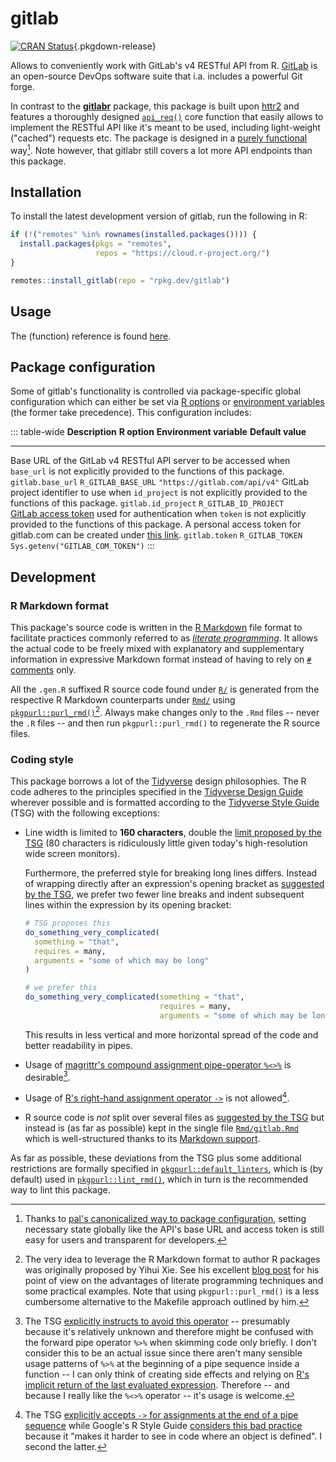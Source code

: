 # gitlab

[![CRAN Status](https://r-pkg.org/badges/version/gitlab)](https://cran.r-project.org/package=gitlab){.pkgdown-release}

Allows to conveniently work with GitLab's v4 RESTful API from R. [GitLab](https://gitlab.com) is an open-source DevOps software suite that i.a. includes a powerful Git forge.

In contrast to the [**gitlabr**](https://thinkr-open.github.io/gitlabr/) package, this package is built upon [httr2](https://httr2.r-lib.org/) and features a thoroughly designed [`api_req()`](https://gitlab.rpkg.dev/reference/api_req) core function that easily allows to implement the RESTful API like it's meant to be used, including light-weight ("cached") requests etc. The package is designed in a [purely functional](https://en.wikipedia.org/wiki/Purely_functional_programming) way[^1]. Note however, that gitlabr still covers a lot more API endpoints than this package.

## Installation

To install the latest development version of gitlab, run the following in R:

``` r
if (!("remotes" %in% rownames(installed.packages()))) {
  install.packages(pkgs = "remotes",
                   repos = "https://cloud.r-project.org/")
}

remotes::install_gitlab(repo = "rpkg.dev/gitlab")
```

## Usage

The (function) reference is found [here](reference).

## Package configuration

Some of gitlab's functionality is controlled via package-specific global configuration which can either be set via [R options](https://rdrr.io/r/base/options.html) or [environment variables](https://en.wikipedia.org/wiki/Environment_variable) (the former take precedence). This configuration includes:

::: table-wide
  **Description**                                                                                                                                                                                                                                                                                                        **R option**          **Environment variable**   **Default value**
  ---------------------------------------------------------------------------------------------------------------------------------------------------------------------------------------------------------------------------------------------------------------------------------------------------------------------- --------------------- -------------------------- ----------------------------------
  Base URL of the GitLab v4 RESTful API server to be accessed when `base_url` is not explicitly provided to the functions of this package.                                                                                                                                                                               `gitlab.base_url`     `R_GITLAB_BASE_URL`        `"https://gitlab.com/api/v4"`
  GitLab project identifier to use when `id_project` is not explicitly provided to the functions of this package.                                                                                                                                                                                                        `gitlab.id_project`   `R_GITLAB_ID_PROJECT`      
  [GitLab access token](https://docs.gitlab.com/ee/api/rest/authentication.html) used for authentication when `token` is not explicitly provided to the functions of this package. A personal access token for gitlab.com can be created under [this link](https://gitlab.com/-/user_settings/personal_access_tokens).   `gitlab.token`        `R_GITLAB_TOKEN`           `Sys.getenv("GITLAB_COM_TOKEN")`
:::

## Development

### R Markdown format

This package's source code is written in the [R Markdown](https://rmarkdown.rstudio.com/) file format to facilitate practices commonly referred to as [*literate programming*](https://en.wikipedia.org/wiki/Literate_programming). It allows the actual code to be freely mixed with explanatory and supplementary information in expressive Markdown format instead of having to rely on [`#` comments](https://rstudio.github.io/r-manuals/r-lang/Parser.html#comments) only.

All the `.gen.R` suffixed R source code found under [`R/`](https://gitlab.com/rpkg.dev/gitlab/-/tree/main/R/) is generated from the respective R Markdown counterparts under [`Rmd/`](https://gitlab.com/rpkg.dev/gitlab/-/tree/main/Rmd/) using [`pkgpurl::purl_rmd()`](https://pkgpurl.rpkg.dev/dev/reference/purl_rmd.html)[^2]. Always make changes only to the `.Rmd` files -- never the `.R` files -- and then run `pkgpurl::purl_rmd()` to regenerate the R source files.

### Coding style

This package borrows a lot of the [Tidyverse](https://www.tidyverse.org/) design philosophies. The R code adheres to the principles specified in the [Tidyverse Design Guide](https://principles.tidyverse.org/) wherever possible and is formatted according to the [Tidyverse Style Guide](https://style.tidyverse.org/) (TSG) with the following exceptions:

-   Line width is limited to **160 characters**, double the [limit proposed by the TSG](https://style.tidyverse.org/syntax.html#long-lines) (80 characters is ridiculously little given today's high-resolution wide screen monitors).

    Furthermore, the preferred style for breaking long lines differs. Instead of wrapping directly after an expression's opening bracket as [suggested by the TSG](https://style.tidyverse.org/syntax.html#long-lines), we prefer two fewer line breaks and indent subsequent lines within the expression by its opening bracket:

    ``` r
    # TSG proposes this
    do_something_very_complicated(
      something = "that",
      requires = many,
      arguments = "some of which may be long"
    )

    # we prefer this
    do_something_very_complicated(something = "that",
                                  requires = many,
                                  arguments = "some of which may be long")
    ```

    This results in less vertical and more horizontal spread of the code and better readability in pipes.

-   Usage of [magrittr's compound assignment pipe-operator `%<>%`](https://magrittr.tidyverse.org/reference/compound.html) is desirable[^3].

-   Usage of [R's right-hand assignment operator `->`](https://rdrr.io/r/base/assignOps.html) is not allowed[^4].

-   R source code is *not* split over several files as [suggested by the TSG](https://style.tidyverse.org/package-files.html) but instead is (as far as possible) kept in the single file [`Rmd/gitlab.Rmd`](https://gitlab.com/rpkg.dev/gitlab/-/tree/main/Rmd/gitlab.Rmd) which is well-structured thanks to its [Markdown support](#r-markdown-format).

As far as possible, these deviations from the TSG plus some additional restrictions are formally specified in [`pkgpurl::default_linters`](https://pkgpurl.rpkg.dev/reference/default_linters), which is (by default) used in [`pkgpurl::lint_rmd()`](https://pkgpurl.rpkg.dev/reference/lint_rmd), which in turn is the recommended way to lint this package.

[^1]: Thanks to [pal's canonicalized way to package configuration](https://pal.rpkg.dev/reference/#package-configuration), setting necessary state globally like the API's base URL and access token is still easy for users and transparent for developers.

[^2]: The very idea to leverage the R Markdown format to author R packages was originally proposed by Yihui Xie. See his excellent [blog post](https://yihui.name/rlp/) for his point of view on the advantages of literate programming techniques and some practical examples. Note that using `pkgpurl::purl_rmd()` is a less cumbersome alternative to the Makefile approach outlined by him.

[^3]: The TSG [explicitly instructs to avoid this operator](https://style.tidyverse.org/pipes.html#assignment-2) -- presumably because it's relatively unknown and therefore might be confused with the forward pipe operator `%>%` when skimming code only briefly. I don't consider this to be an actual issue since there aren't many sensible usage patterns of `%>%` at the beginning of a pipe sequence inside a function -- I can only think of creating side effects and relying on [R's implicit return of the last evaluated expression](https://rdrr.io/r/base/function.html). Therefore -- and because I really like the `%<>%` operator -- it's usage is welcome.

[^4]: The TSG [explicitly accepts `->` for assignments at the end of a pipe sequence](https://style.tidyverse.org/pipes.html#assignment-2) while Google's R Style Guide [considers this bad practice](https://google.github.io/styleguide/Rguide.html#right-hand-assignment) because it "makes it harder to see in code where an object is defined". I second the latter.
